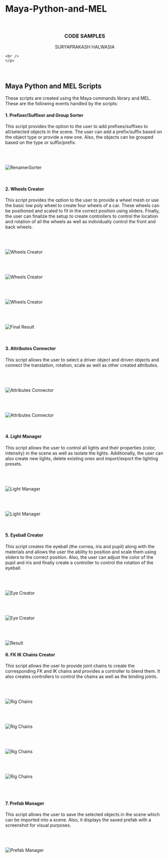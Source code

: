 # Maya-Python-and-MEL
<a name="readme-top"></a>


<!-- PROJECT LOGO -->
<br />

<h3 align="center">CODE SAMPLES</h3>

  <p align="center">
    SURYAPRAKASH HALWASIA
    <br />
  
    <br />
    </p>



<br />



<!-- MAYA PYTHON AND MEL SCRIPTS -->
## Maya Python and MEL Scripts

These scripts are created using the Maya commands library and MEL. These are the following
events handled by the scripts:

#### 1. Prefixer/Suffixer and Group Sorter

This script provides the option to the user to add prefixes/suffixes to all/selected objects in the scene.
The user can add a prefix/suffix based on the object type or provide a new one. Also, 
the objects can be grouped based on the type or suffix/prefix.

<br />
 <br />

![RenamerSorter](https://static.wixstatic.com/media/4d9930_141c1cd25a344d818b2f1c22fafe779d~mv2.jpg/v1/fill/w_505,h_522,al_c,q_80,enc_auto/RenamerSorter_JPG.jpg)

<br />

#### 2. Wheels Creator
This script provides the option to the user to provide a wheel mesh or use the basic low poly 
wheel to create four wheels of a car. These wheels can be positioned and scaled to fit
in the correct position using sliders. Finally, the user can finalize the setup to create controllers
to control the location and rotation of all the wheels as well as individually control the front and back wheels.

<br />
 <br />

![Wheels Creator](https://static.wixstatic.com/media/4d9930_83145f7064b1490baa9318ef5ae1596b~mv2.jpg/v1/fill/w_458,h_396,al_c,q_80,enc_auto/wheelscreator_JPG.jpg)

<br />
 <br />
 

![Wheels Creator](https://static.wixstatic.com/media/4d9930_f46f29f8f2a44b7db5d4d1db75a47625~mv2.jpg/v1/fill/w_600,h_307,al_c,q_80,usm_0.66_1.00_0.01,enc_auto/4d9930_f46f29f8f2a44b7db5d4d1db75a47625~mv2.jpg)

<br />
 <br />
 
 
![Wheels Creator](https://static.wixstatic.com/media/4d9930_4b1681f582b54da98a02040fe948f171~mv2.jpg/v1/fill/w_600,h_307,al_c,q_80,usm_0.66_1.00_0.01,enc_auto/4d9930_4b1681f582b54da98a02040fe948f171~mv2.jpg)

<br />
 <br />

![Final Result](https://static.wixstatic.com/media/4d9930_d689cef9470e4b55b07766114913c81e~mv2.jpg/v1/fill/w_600,h_309,al_c,q_80,usm_0.66_1.00_0.01,enc_auto/4d9930_d689cef9470e4b55b07766114913c81e~mv2.jpg)

<br />

#### 3. Attributes Connector

This script allows the user to select a driver object and driven objects and connect the translation,
rotation, scale as well as other created attributes.

<br />
 <br />

![Attributes Connector](https://static.wixstatic.com/media/4d9930_eae259c72c384853ad66a0f4c287e041~mv2.jpg/v1/fill/w_525,h_521,al_c,q_80,enc_auto/AttributesConnector_JPG.jpg)

<br />
 <br />

![Attributes Connector](https://static.wixstatic.com/media/4d9930_fde23cb8ea784cdfa256f5a67a96ea8f~mv2.jpg/v1/fill/w_600,h_483,al_c,q_80,usm_0.66_1.00_0.01,enc_auto/4d9930_fde23cb8ea784cdfa256f5a67a96ea8f~mv2.jpg)

<br />

#### 4. Light Manager
This script allows the user to control all lights and their properties (color, intensity) in the scene as well as isolate the lights. 
Additionally, the user can also create new lights, delete existing ones and import/export the lighting
presets.

<br />
 <br />

![Light Manager](https://static.wixstatic.com/media/4d9930_ffa968453b2c490587745a6998a82fe3~mv2.jpg/v1/fill/w_452,h_656,al_c,q_80,enc_auto/light_JPG.jpg)

<br />
 <br />

![Light Manager](https://static.wixstatic.com/media/4d9930_074a422846db41549f3a2697d17c61ab~mv2.jpg/v1/fill/w_413,h_600,al_c,q_80,usm_0.66_1.00_0.01,enc_auto/4d9930_074a422846db41549f3a2697d17c61ab~mv2.jpg)

<br />

#### 5. Eyeball Creator
This script creates the eyeball (the cornea, iris and pupil) along with the materials and
allows the user the ability to position and scale them using sliders to the correct position. Also,
the user can adjust the color of the pupil and iris and finally create a controller to control
the rotation of the eyeball.

<br />
 <br />

![Eye Creator](https://static.wixstatic.com/media/4d9930_849933dc6f474458859e74166e1a9dfc~mv2.jpg/v1/fill/w_544,h_659,al_c,q_80,enc_auto/EyeCreator3_JPG.jpg)

<br />
 <br />

![Eye Creator](https://static.wixstatic.com/media/4d9930_d240dfc4b3124d028419936552fcec17~mv2.jpg/v1/fill/w_600,h_309,al_c,q_80,usm_0.66_1.00_0.01,enc_auto/4d9930_d240dfc4b3124d028419936552fcec17~mv2.jpg)

<br />
 <br />

![Result](https://static.wixstatic.com/media/4d9930_10d642e1fc78486181df6968516204fd~mv2.jpg/v1/fill/w_600,h_308,al_c,q_80,usm_0.66_1.00_0.01,enc_auto/4d9930_10d642e1fc78486181df6968516204fd~mv2.jpg)
<br />

#### 6. FK IK Chains Creator
This script allows the user to provide joint chains to create the corresponding FK and IK chains
and provides a controller to blend them. It also creates controllers to control the chains as well
as the binding joints.

<br />
 <br />

![Rig Chains](https://static.wixstatic.com/media/4d9930_5ae43648d5b5400ebee8c5583ba2bdc5~mv2.jpg/v1/fill/w_439,h_558,al_c,q_80,enc_auto/RigChains_JPG.jpg)

<br />
 <br />

![Rig Chains](https://static.wixstatic.com/media/4d9930_047e3f6fec834de0b94c47e4d19692b2~mv2.jpg/v1/fill/w_439,h_558,al_c,q_80,enc_auto/4d9930_047e3f6fec834de0b94c47e4d19692b2~mv2.jpg)

<br />
 <br />

![Rig Chains](https://static.wixstatic.com/media/4d9930_223820b86e6d45829f3636d9df30d41d~mv2.jpg/v1/fill/w_600,h_313,al_c,q_80,usm_0.66_1.00_0.01,enc_auto/4d9930_223820b86e6d45829f3636d9df30d41d~mv2.jpg)

<br />
 <br />

![Rig Chains](https://static.wixstatic.com/media/4d9930_31aeb060ba7a4aedaf02bc6963cb5bed~mv2.jpg/v1/fill/w_600,h_310,al_c,q_80,usm_0.66_1.00_0.01,enc_auto/4d9930_31aeb060ba7a4aedaf02bc6963cb5bed~mv2.jpg)

<br />
<br />

#### 7. Prefab Manager
This script allows the user to save the selected objects in the scene which can be imported into a scene.
Also, it displays the saved prefab with a screenshot for visual purposes.

<br />
 <br />

![Prefab Manager](https://static.wixstatic.com/media/4d9930_521256fa26c040e0880a67c8addf4b3c~mv2.jpg/v1/fill/w_287,h_340,al_c,q_80,enc_auto/PrefabManager_JPG.jpg)

<br />
